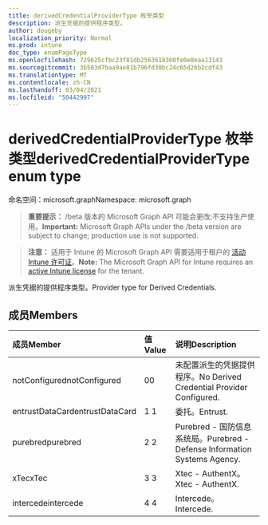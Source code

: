 ```yaml
---
title: derivedCredentialProviderType 枚举类型
description: 派生凭据的提供程序类型。
author: dougeby
localization_priority: Normal
ms.prod: intune
doc_type: enumPageType
ms.openlocfilehash: 729625cfbc23f81db2563618360fe0e0eaa13143
ms.sourcegitcommit: 3b583d7baa9ae81b796fd30bc24c65d26b2cdf43
ms.translationtype: MT
ms.contentlocale: zh-CN
ms.lasthandoff: 03/04/2021
ms.locfileid: "50442997"
---
```

# <a name="derivedcredentialprovidertype-enum-type"></a><span data-ttu-id="a601c-103">derivedCredentialProviderType 枚举类型</span><span class="sxs-lookup"><span data-stu-id="a601c-103">derivedCredentialProviderType enum type</span></span>

<span data-ttu-id="a601c-104">命名空间：microsoft.graph</span><span class="sxs-lookup"><span data-stu-id="a601c-104">Namespace: microsoft.graph</span></span>

> <span data-ttu-id="a601c-105">**重要提示：** /beta 版本的 Microsoft Graph API 可能会更改;不支持生产使用。</span><span class="sxs-lookup"><span data-stu-id="a601c-105">**Important:** Microsoft Graph APIs under the /beta version are subject to change; production use is not supported.</span></span>

> <span data-ttu-id="a601c-106">**注意：** 适用于 Intune 的 Microsoft Graph API 需要适用于租户的 [活动 Intune 许可证](https://go.microsoft.com/fwlink/?linkid=839381)。</span><span class="sxs-lookup"><span data-stu-id="a601c-106">**Note:** The Microsoft Graph API for Intune requires an [active Intune license](https://go.microsoft.com/fwlink/?linkid=839381) for the tenant.</span></span>

<span data-ttu-id="a601c-107">派生凭据的提供程序类型。</span><span class="sxs-lookup"><span data-stu-id="a601c-107">Provider type for Derived Credentials.</span></span>

## <a name="members"></a><span data-ttu-id="a601c-108">成员</span><span class="sxs-lookup"><span data-stu-id="a601c-108">Members</span></span>
|<span data-ttu-id="a601c-109">成员</span><span class="sxs-lookup"><span data-stu-id="a601c-109">Member</span></span>|<span data-ttu-id="a601c-110">值</span><span class="sxs-lookup"><span data-stu-id="a601c-110">Value</span></span>|<span data-ttu-id="a601c-111">说明</span><span class="sxs-lookup"><span data-stu-id="a601c-111">Description</span></span>|
|:---|:---|:---|
|<span data-ttu-id="a601c-112">notConfigured</span><span class="sxs-lookup"><span data-stu-id="a601c-112">notConfigured</span></span>|<span data-ttu-id="a601c-113">0</span><span class="sxs-lookup"><span data-stu-id="a601c-113">0</span></span>|<span data-ttu-id="a601c-114">未配置派生的凭据提供程序。</span><span class="sxs-lookup"><span data-stu-id="a601c-114">No Derived Credential Provider Configured.</span></span>|
|<span data-ttu-id="a601c-115">entrustDataCard</span><span class="sxs-lookup"><span data-stu-id="a601c-115">entrustDataCard</span></span>|<span data-ttu-id="a601c-116">1 </span><span class="sxs-lookup"><span data-stu-id="a601c-116">1</span></span>|<span data-ttu-id="a601c-117">委托。</span><span class="sxs-lookup"><span data-stu-id="a601c-117">Entrust.</span></span>|
|<span data-ttu-id="a601c-118">purebred</span><span class="sxs-lookup"><span data-stu-id="a601c-118">purebred</span></span>|<span data-ttu-id="a601c-119">2 </span><span class="sxs-lookup"><span data-stu-id="a601c-119">2</span></span>|<span data-ttu-id="a601c-120">Purebred - 国防信息系统局。</span><span class="sxs-lookup"><span data-stu-id="a601c-120">Purebred - Defense Information Systems Agency.</span></span>|
|<span data-ttu-id="a601c-121">xTec</span><span class="sxs-lookup"><span data-stu-id="a601c-121">xTec</span></span>|<span data-ttu-id="a601c-122">3 </span><span class="sxs-lookup"><span data-stu-id="a601c-122">3</span></span>|<span data-ttu-id="a601c-123">Xtec - AuthentX。</span><span class="sxs-lookup"><span data-stu-id="a601c-123">Xtec - AuthentX.</span></span>|
|<span data-ttu-id="a601c-124">intercede</span><span class="sxs-lookup"><span data-stu-id="a601c-124">intercede</span></span>|<span data-ttu-id="a601c-125">4 </span><span class="sxs-lookup"><span data-stu-id="a601c-125">4</span></span>|<span data-ttu-id="a601c-126">Intercede。</span><span class="sxs-lookup"><span data-stu-id="a601c-126">Intercede.</span></span>|




